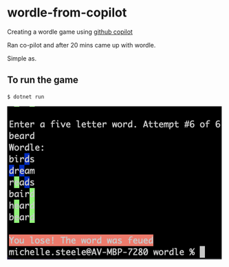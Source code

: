 # wordle-from-copilot

Creating a wordle game using [github copilot](https://copilot.github.com/)

Ran co-pilot and after 20 mins came up with wordle. 

Simple as.

## To run the game

```bash
$ dotnet run
```

[![Wordle console app](wordle-console-app.png)](https://drive.google.com/file/d/1c2zCbcFVEvkOF6GmKi4GCrR5UnPPmzKL/view?usp=sharing)
